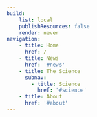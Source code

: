 ```yaml
---
build:
    list: local
    publishResources: false
    render: never
navigation:
    - title: Home
      href: /
    - title: News
      href: '#news'
    - title: The Science
      subnav:
        - title: Science
          href: '#science'
    - title: About
      href: '#about'
---
```

